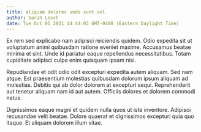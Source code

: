 ```yaml
---
title: aliquam dolores unde sunt vel
author: Sarah Lesch
date: Tue Oct 05 2021 14:44:03 GMT-0400 (Eastern Daylight Time)
---
```

Ex rem sed explicabo nam adipisci reiciendis quidem. Odio expedita sit ut voluptatum animi quibusdam ratione eveniet maxime. Accusamus beatae minima et sint. Unde id pariatur eaque repellendus necessitatibus. Totam cupiditate adipisci culpa enim quisquam ipsam nisi.

 Repudiandae et odit odio odit excepturi expedita autem aliquam. Sed nam atque. Est praesentium molestias quibusdam dolorum ipsum aliquam ad molestias. Debitis qui ab dolor dolorem at excepturi sequi. Reprehenderit aut tenetur aliquam nam id aut autem. Officiis dolores et dolorem commodi natus.

 Dignissimos eaque magni et quidem nulla quos ut iste inventore. Adipisci recusandae velit beatae. Dolore quaerat et dignissimos excepturi quia quo itaque. Et aliquam dolorem illum vitae.